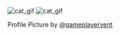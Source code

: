 ![cat_gif](https://media1.tenor.com/m/557GUrcXp14AAAAd/jinx-cat-javascript.gif)
![cat_gif](https://media1.tenor.com/m/qMH5o_XizbcAAAAd/but-here%27s-the-coder.gif)

Profile Picture by [@gameplayervent](https://xenia.chimmie.k.vu/#xenia_drawing1)
